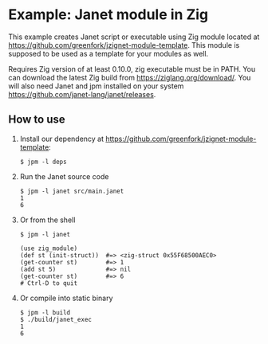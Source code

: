 # Example: Janet module in Zig

This example creates Janet script or executable using Zig module
located at <https://github.com/greenfork/jzignet-module-template>. This
module is supposed to be used as a template for your modules as well.

Requires Zig version of at least 0.10.0, zig executable must be in PATH.
You can download the latest Zig build from <https://ziglang.org/download/>.
You will also need Janet and jpm installed on your system
<https://github.com/janet-lang/janet/releases>.

## How to use

1. Install our dependency at
   <https://github.com/greenfork/jzignet-module-template>:
   ```shell
   $ jpm -l deps
   ```

2. Run the Janet source code
   ```shell
   $ jpm -l janet src/main.janet
   1
   6
   ```

3. Or from the shell
   ```janet
   $ jpm -l janet

   (use zig_module)
   (def st (init-struct))  #=> <zig-struct 0x55F68500AEC0>
   (get-counter st)        #=> 1
   (add st 5)              #=> nil
   (get-counter st)        #=> 6
   # Ctrl-D to quit
   ```

4. Or compile into static binary
   ```shell
   $ jpm -l build
   $ ./build/janet_exec
   1
   6
   ```
